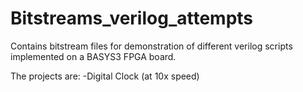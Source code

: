 # Bitstreams_verilog_attempts
 
Contains bitstream files for demonstration of different verilog scripts implemented on a BASYS3 FPGA board.

The projects are:
-Digital Clock (at 10x speed)
